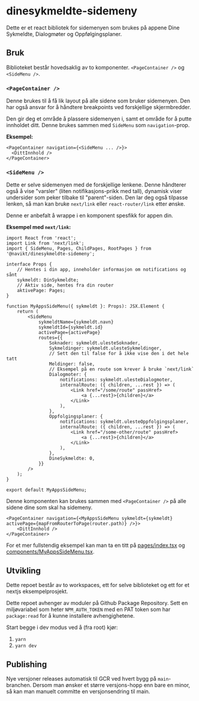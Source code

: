 # dinesykmeldte-sidemeny

Dette er et react bibliotek for sidemenyen som brukes på appene Dine Sykmeldte, Dialogmøter og Oppfølgingsplaner.

## Bruk

Biblioteket består hovedsaklig av to komponenter. `<PageContainer />` og `<SideMenu />`.

### `<PageContainer />`

Denne brukes til å få lik layout på alle sidene som bruker sidemenyen. Den har også ansvar for å håndtere breakpoints ved forskjellige skjermbredder.

Den gir deg et område å plassere sidemenyen i, samt et område for å putte innholdet ditt. Denne brukes sammen med `SideMenu` som `navigation`-prop.

**Eksempel:**

```tsx
<PageContainer navigation={<SideMenu ... />}>
  <DittInnhold />
</PageContainer>
```

### `<SideMenu />`

Dette er selve sidemenyen med de forskjellige lenkene. Denne håndterer også å vise "varsler" (liten notifikasjons-prikk med tall), dynamisk viser undersider som peker tilbake til "parent"-siden. Den lar deg også tilpasse lenken, så man kan bruke `next/link` eller `react-router/link` etter ønske.

Denne er anbefalt å wrappe i en komponent spesfikk for appen din.

**Eksempel med `next/link`:**

```tsx
import React from 'react';
import Link from 'next/link';
import { SideMenu, Pages, ChildPages, RootPages } from '@navikt/dinesykmeldte-sidemeny';

interface Props {
    // Hentes i din app, inneholder informasjon om notifications og sånt
    sykmeldt: DinSykmeldte;
    // Aktiv side, hentes fra din router
    aktivePage: Pages;
}

function MyAppsSideMenu({ sykmeldt }: Props): JSX.Element {
    return (
        <SideMenu
            sykmeldtName={sykmeldt.navn}
            sykmeldtId={sykmeldt.id}
            activePage={activePage}
            routes={{
                Soknader: sykmeldt.ulesteSoknader,
                Sykmeldinger: sykmeldt.ulesteSykmeldinger,
                // Sett den til false for å ikke vise den i det hele tatt
                Meldinger: false,
                // Eksempel på en route som krever å bruke `next/link`
                Dialogmoter: {
                    notifications: sykmeldt.ulesteDialogmoter,
                    internalRoute: ({ children, ...rest }) => (
                        <Link href="/some/route" passHref>
                            <a {...rest}>{children}</a>
                        </Link>
                    ),
                },
                Oppfolgingsplaner: {
                    notifications: sykmeldt.ulesteOppfolgingsplaner,
                    internalRoute: ({ children, ...rest }) => (
                        <Link href="/some-other/route" passHref>
                            <a {...rest}>{children}</a>
                        </Link>
                    ),
                },
                DineSykmeldte: 0,
            }}
        />
    );
}

export default MyAppsSideMenu;
```

Denne komponenten kan brukes sammen med `<PageContainer />` på alle sidene dine som skal ha sidemeny.

```tsx
<PageContainer navigation={<MyAppsSideMenu sykmeldt={sykmeldt} activePage={mapFromRouterToPage(router.path)} />}>
    <DittInnhold />
</PageContainer>
```

For et mer fullstendig eksempel kan man ta en titt på [pages/index.tsx](./example/pages/index.tsx) og [components/MyAppsSideMenu.tsx](./example/components/MyAppsSideMenu.tsx).

## Utvikling

Dette repoet består av to workspaces, ett for selve biblioteket og ett for et nextjs eksempelprosjekt.

Dette repoet avhenger av moduler på Github Package Repository. Sett en miljøvariabel som heter `NPM_AUTH_TOKEN` med en PAT token som har `package:read` for å kunne installere avhengighetene.

Start begge i dev modus ved å (fra root) kjør:

1.  `yarn`
2.  `yarn dev`

## Publishing

Nye versjoner releases automatisk til GCR ved hvert bygg på `main`-branchen. Dersom man ønsker et større versjons-hopp enn bare en minor, så kan man manuelt committe en versjonsendring til main.
